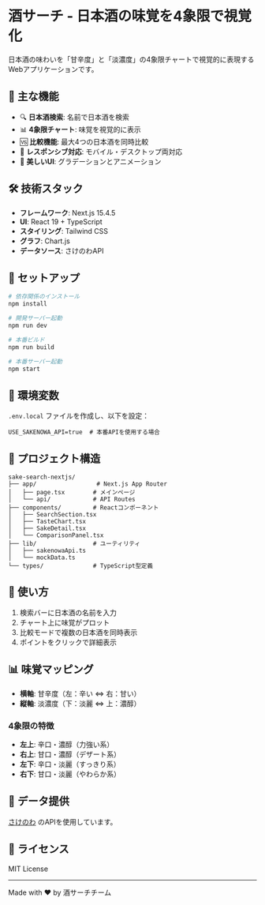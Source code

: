 # 酒サーチ - 日本酒の味覚を4象限で視覚化

日本酒の味わいを「甘辛度」と「淡濃度」の4象限チャートで視覚的に表現するWebアプリケーションです。

## 🌟 主な機能

- 🔍 **日本酒検索**: 名前で日本酒を検索
- 📊 **4象限チャート**: 味覚を視覚的に表示
- 🆚 **比較機能**: 最大4つの日本酒を同時比較
- 📱 **レスポンシブ対応**: モバイル・デスクトップ両対応
- 🎨 **美しいUI**: グラデーションとアニメーション

## 🛠 技術スタック

- **フレームワーク**: Next.js 15.4.5
- **UI**: React 19 + TypeScript
- **スタイリング**: Tailwind CSS
- **グラフ**: Chart.js
- **データソース**: さけのわAPI

## 🚀 セットアップ

```bash
# 依存関係のインストール
npm install

# 開発サーバー起動
npm run dev

# 本番ビルド
npm run build

# 本番サーバー起動
npm start
```

## 📝 環境変数

`.env.local` ファイルを作成し、以下を設定：

```
USE_SAKENOWA_API=true  # 本番APIを使用する場合
```

## 📁 プロジェクト構造

```
sake-search-nextjs/
├── app/                 # Next.js App Router
│   ├── page.tsx        # メインページ
│   └── api/            # API Routes
├── components/         # Reactコンポーネント
│   ├── SearchSection.tsx
│   ├── TasteChart.tsx
│   ├── SakeDetail.tsx
│   └── ComparisonPanel.tsx
├── lib/                # ユーティリティ
│   ├── sakenowaApi.ts
│   └── mockData.ts
└── types/              # TypeScript型定義
```

## 🎯 使い方

1. 検索バーに日本酒の名前を入力
2. チャート上に味覚がプロット
3. 比較モードで複数の日本酒を同時表示
4. ポイントをクリックで詳細表示

## 📊 味覚マッピング

- **横軸**: 甘辛度（左：辛い ⇔ 右：甘い）
- **縦軸**: 淡濃度（下：淡麗 ⇔ 上：濃醇）

### 4象限の特徴

- **左上**: 辛口・濃醇（力強い系）
- **右上**: 甘口・濃醇（デザート系）
- **左下**: 辛口・淡麗（すっきり系）
- **右下**: 甘口・淡麗（やわらか系）

## 🤝 データ提供

[さけのわ](https://sakenowa.com) のAPIを使用しています。

## 📄 ライセンス

MIT License

---

Made with ❤️ by 酒サーチチーム
